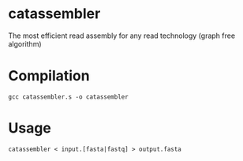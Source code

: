 # catassembler

The most efficient read assembly for any read technology (graph free algorithm)

# Compilation

```
gcc catassembler.s -o catassembler
```

# Usage

```
catassembler < input.[fasta|fastq] > output.fasta
```
